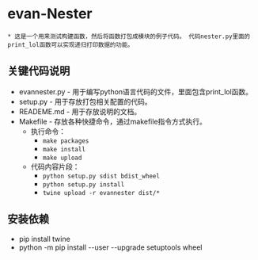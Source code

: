 # evan-Nester

``* 这是一个用来测试构建函数，然后将函数打包成模块的例子代码。
代码nester.py里面的print_lol函数可以实现递归打印数据的功能。``

## 关键代码说明
* evannester.py - 用于编写python语言代码的文件，里面包含print_lol函数。
* setup.py - 用于存放打包相关配置的代码。
* READEME.md - 用于存放说明的文档。
* Makefile - 存放各种快捷命令，通过makefile指令方式执行。
  * 执行命令：
    * `make packages`
    * `make install`
    * `make upload`
  * 代码内容片段：
    * `python setup.py sdist bdist_wheel`
    * `python setup.py install`
    * `twine upload -r evannester dist/*`
  
## 安装依赖
* pip install twine
* python -m pip install --user --upgrade setuptools wheel


    
